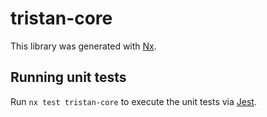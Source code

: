 # tristan-core

This library was generated with [Nx](https://nx.dev).

## Running unit tests

Run `nx test tristan-core` to execute the unit tests via [Jest](https://jestjs.io).
